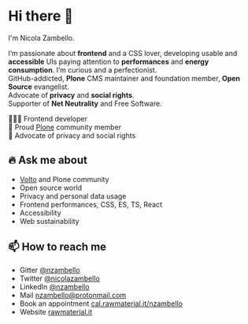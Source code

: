 # Hi there 👋

I'm Nicola Zambello.

I’m passionate about **frontend** and a CSS lover, developing usable and **accessible** UIs paying attention to **performances** and **energy consumption**.
I’m curious and a perfectionist.  
GitHub-addicted, **Plone** CMS maintainer and foundation member, **Open Source** evangelist.  
Advocate of **privacy** and **social rights**.  
Supporter of **Net Neutrality** and Free Software. 

👨🏻‍💻 Frontend developer  
💙 Proud [Plone](https://github.com/plone) community member  
🤝 Advocate of privacy and social rights 
  
## 🔥 Ask me about

- [Volto](https://github.com/plone/volto) and Plone community
- Open source world
- Privacy and personal data usage
- Frontend performances, CSS, ES, TS, React
- Accessibility
- Web sustainability

## 📫 How to reach me

- Gitter [@nzambello](https://gitter.im/nzambello)
- Twitter [@nicolazambello](https://twitter.com/nicolazambello/)
- LinkedIn [@nzambello](https://www.linkedin.com/in/nzambello/)
- Mail [nzambello@protonmail.com](mailto:nzambello@protonmail.com)
- Book an appointment [cal.rawmaterial.it/nzambello](https://cal.rawmaterial.it/nzambello)
- Website [rawmaterial.it](https://rawmaterial.it/en)

